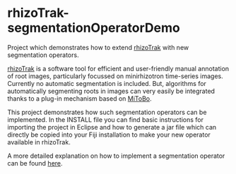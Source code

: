 # rhizoTrak-segmentationOperatorDemo
Project which demonstrates how to extend [rhizoTrak](https://prbio-hub.github.io/rhizoTrak/) with new segmentation operators.

[rhizoTrak](https://prbio-hub.github.io/rhizoTrak/) is a software tool for efficient and user-friendly manual annotation of root images, particularly focussed on minirhizotron time-series images. Currently no automatic segmentation is included. But, algorithms for automatically segmenting roots in images can very easily be integrated thanks to a plug-in mechanism based on [MiToBo](https://mitobo.informatik.uni-halle.de).

This project demonstrates how such segmentation operators can be implemented. In the INSTALL file you can find basic instructions for importing the project in Eclipse and how to generate a jar file which can directly be copied into your Fiji installation to make your new operator available in rhizoTrak.

A more detailed explanation on how to implement a segmentation operator can be found [here](https://prbio-hub.github.io/rhizoTrak/).
